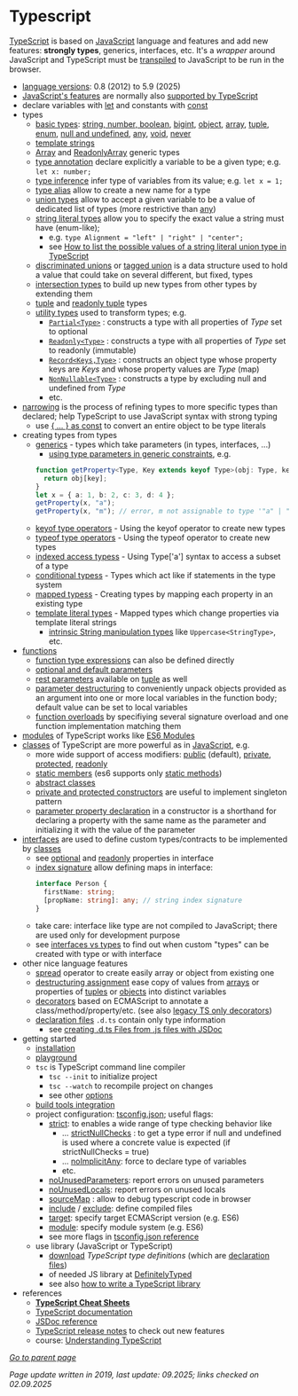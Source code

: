 # Typescript

[TypeScript](https://www.typescriptlang.org/) is based on [JavaScript](../archive/webstack/JavaScript.md) language and features and add 
new features: **strongly types**, generics, interfaces, etc. It's a *wrapper* around JavaScript and TypeScript must be 
[transpiled](https://en.wikipedia.org/wiki/Source-to-source_compiler) to JavaScript to be run in the browser.

* [language versions](https://en.wikipedia.org/wiki/TypeScript#Release_history): 0.8 (2012) to 5.9 (2025)
* [JavaScript's features](../archive/JavaScript.md) are normally also [supported by TypeScript](https://compat-table.github.io/compat-table/)
* declare variables with [let](https://www.typescriptlang.org/docs/handbook/variable-declarations.html#let-declarations) 
  and constants with [const](https://www.typescriptlang.org/docs/handbook/variable-declarations.html#const-declarations)
* types
  * [basic types](https://www.typescriptlang.org/docs/handbook/2/everyday-types.html): 
    [string, number, boolean](https://www.typescriptlang.org/docs/handbook/2/everyday-types.html#the-primitives-string-number-and-boolean),
    [bigint](https://www.typescriptlang.org/docs/handbook/2/everyday-types.html#bigint),
    [object](https://www.typescriptlang.org/docs/handbook/2/everyday-types.html#object-types),
    [array](https://www.typescriptlang.org/docs/handbook/2/everyday-types.html#arrays),
    [tuple](https://www.typescriptlang.org/docs/handbook/2/objects.html#tuple-types), 
    [enum](https://www.typescriptlang.org/docs/handbook/enums.html), 
    [null and undefined](https://www.typescriptlang.org/docs/handbook/2/everyday-types.html#null-and-undefined),
    [any](https://www.typescriptlang.org/docs/handbook/2/everyday-types.html#any), 
    [void](https://www.typescriptlang.org/docs/handbook/2/functions.html#void), 
    [never](https://www.typescriptlang.org/docs/handbook/2/functions.html#never)
  * [template strings](https://www.typescriptlang.org/docs/handbook/release-notes/typescript-1-4.html#template-strings)
  * [Array](https://www.typescriptlang.org/docs/handbook/2/objects.html#the-array-type) and [ReadonlyArray](https://www.typescriptlang.org/docs/handbook/2/objects.html#the-readonlyarray-type) generic types  
  * [type annotation](https://www.typescriptlang.org/docs/handbook/typescript-tooling-in-5-minutes.html#type-annotations) 
    declare explicitly a variable to be a given type; e.g. `let x: number;`
  * [type inference](https://www.typescriptlang.org/docs/handbook/type-inference.html) 
    infer type of variables from its value; e.g. `let x = 1;` 
  * [type alias](https://www.typescriptlang.org/docs/handbook/2/everyday-types.html#type-aliases) 
    allow to create a new name for a type 
  * [union types](https://www.typescriptlang.org/docs/handbook/2/everyday-types.html#union-types) 
    allow to accept a given variable to be a value of dedicated list of types (more restrictive than 
    [any](https://www.typescriptlang.org/docs/handbook/2/everyday-types.html#any))
  * [string literal types](https://www.typescriptlang.org/docs/handbook/2/everyday-types.html#literal-types)
    allow you to specify the exact value a string must have (enum-like); 
    * e.g. `type Alignment = "left" | "right" | "center";`
    * see [How to list the possible values of a string literal union type in TypeScript](https://danielbarta.com/literal-iteration-typescript/)
  * [discriminated unions](https://www.typescriptlang.org/docs/handbook/typescript-in-5-minutes-func.html#discriminated-unions) or [tagged union](https://en.wikipedia.org/wiki/Tagged_union)
    is a data structure used to hold a value that could take on several different, but fixed, types
  * [intersection types](https://www.typescriptlang.org/docs/handbook/2/objects.html#intersection-types) to build up new types from other types by extending them
  * [tuple](https://www.typescriptlang.org/docs/handbook/2/objects.html#tuple-types) and [readonly
 tuple](https://www.typescriptlang.org/docs/handbook/2/objects.html#readonly-tuple-types) types
  * [utility types](https://www.typescriptlang.org/docs/handbook/utility-types.html) used to transform types; e.g.
    * [`Partial<Type>`](https://www.typescriptlang.org/docs/handbook/utility-types.html#partialtype)
      : constructs a type with all properties of *Type* set to optional
    * [`Readonly<Type>`](https://www.typescriptlang.org/docs/handbook/utility-types.html#readonlytype)
      : constructs a type with all properties of *Type* set to readonly (immutable)
    * [`Record<Keys,Type>`](https://www.typescriptlang.org/docs/handbook/utility-types.html#recordkeys-type)
      : constructs an object type whose property keys are *Keys* and whose property values are *Type* (map)
    * [`NonNullable<Type>`](https://www.typescriptlang.org/docs/handbook/utility-types.html#nonnullabletype)
      : constructs a type by excluding null and undefined from *Type*
    * etc.
* [narrowing](https://www.typescriptlang.org/docs/handbook/2/narrowing.html) is the process of refining types to more specific types than declared; help TypeScript to use JavaScript syntax with strong typing
  * use [{ ... } as const](https://www.typescriptlang.org/docs/handbook/2/everyday-types.html#literal-inference) to convert an entire object to be type literals
* creating types from types
  * [generics](https://www.typescriptlang.org/docs/handbook/2/generics.html) - types which take parameters (in types, interfaces, ...)
    * [using type parameters in generic constraints](https://www.typescriptlang.org/docs/handbook/2/generics.html#using-type-parameters-in-generic-constraints), e.g.
    ```typescript
    function getProperty<Type, Key extends keyof Type>(obj: Type, key: Key) {
      return obj[key];
    }
    let x = { a: 1, b: 2, c: 3, d: 4 };
    getProperty(x, "a");
    getProperty(x, "m"); // error, m not assignable to type '"a" | "b" | "c" | "d"'
      ```
  * [keyof type operators](https://www.typescriptlang.org/docs/handbook/2/keyof-types.html) - Using the keyof operator to create new types
  * [typeof type operators](https://www.typescriptlang.org/docs/handbook/2/typeof-types.html) - Using the typeof operator to create new types
  * [indexed access typess](https://www.typescriptlang.org/docs/handbook/2/indexed-access-types.html) - Using Type['a'] syntax to access a subset of a type
  * [conditional typess](https://www.typescriptlang.org/docs/handbook/2/conditional-types.html) - Types which act like if statements in the type system
  * [mapped typess](https://www.typescriptlang.org/docs/handbook/2/mapped-types.html) - Creating types by mapping each property in an existing type
  * [template literal types](https://www.typescriptlang.org/docs/handbook/2/template-literal-types.html) - Mapped types which change properties via template literal strings
    * [intrinsic String manipulation types](https://www.typescriptlang.org/docs/handbook/2/template-literal-types.html#intrinsic-string-manipulation-types) like `Uppercase<StringType>`, etc.
* [functions](https://www.typescriptlang.org/docs/handbook/2/functions.html)
  * [function type expressions](https://www.typescriptlang.org/docs/handbook/2/functions.html#function-type-expressions)
    can also be defined directly
  * [optional and default parameters](https://www.typescriptlang.org/docs/handbook/2/functions.html#optional-parameters)
  * [rest parameters](https://www.typescriptlang.org/docs/handbook/2/functions.html#rest-parameters)
    available on [tuple](https://www.typescriptlang.org/docs/handbook/release-notes/typescript-3-0.html#tuples-in-rest-parameters-and-spread-expressions)
    as well
  * [parameter destructuring](https://www.typescriptlang.org/docs/handbook/2/functions.html#parameter-destructuring) to conveniently unpack objects provided as an argument into one or more local variables in the function body; default value can be set to local variables
  * [function overloads](https://www.typescriptlang.org/docs/handbook/2/functions.html#function-overloads) by specifiying several signature overload and one function implementation matching them
* [modules](https://www.typescriptlang.org/docs/handbook/modules.html) 
  of TypeScript works like 
  [ES6 Modules](https://developer.mozilla.org/en-US/docs/Web/JavaScript/Guide/Modules)
* [classes](https://www.typescriptlang.org/docs/handbook/2/classes.html) of TypeScript are more powerful as in 
  [JavaScript](https://developer.mozilla.org/en-US/docs/Learn/JavaScript/Objects/Inheritance#ECMAScript_2015_Classes), e.g.
  * more wide support of access modifiers: [public](https://www.typescriptlang.org/docs/handbook/2/classes.html#public) (default), [private](https://www.typescriptlang.org/docs/handbook/2/classes.html#private), [protected](https://www.typescriptlang.org/docs/handbook/2/classes.html#protected), [readonly](https://www.typescriptlang.org/docs/handbook/2/classes.html#readonly)
  * [static members](https://www.typescriptlang.org/docs/handbook/2/classes.html#static-members) (es6 supports only [static methods](https://developer.mozilla.org/en-US/docs/Web/JavaScript/Reference/Classes/static))
  * [abstract classes](https://www.typescriptlang.org/docs/handbook/2/classes.html#abstract-classes-and-members)
  * [private and protected constructors](https://www.typescriptlang.org/docs/handbook/release-notes/typescript-2-0.html#private-and-protected-constructors) 
    are useful to implement singleton pattern
  * [parameter property declaration](https://www.typescriptlang.org/docs/handbook/2/classes.html#parameter-properties) 
    in a constructor is a shorthand for declaring a property with the same name as the parameter and initializing it 
    with the value of the parameter
* [interfaces](https://www.typescriptlang.org/docs/handbook/2/everyday-types.html#interfaces) are used to define custom types/contracts 
  to be implemented by [classes](https://www.typescriptlang.org/docs/handbook/2/classes.html)
  * see [optional](https://www.typescriptlang.org/docs/handbook/2/objects.html#optional-properties) and 
    [readonly](https://www.typescriptlang.org/docs/handbook/2/objects.html#readonly-properties) 
    properties in interface
  * [index signature](https://www.typescriptlang.org/docs/handbook/2/objects.html#index-signatures) allow defining maps in interface:
    ```typescript
    interface Person {
      firstName: string;
      [propName: string]: any; // string index signature
    }
    ```
  * take care: interface like type are not compiled to JavaScript; there are used only for development purpose
  * see [interfaces vs types](https://stackoverflow.com/questions/37233735/interfaces-vs-types) 
    to find out when custom "types" can be created with type or with interface
* other nice language features
  * [spread](https://www.typescriptlang.org/docs/handbook/variable-declarations.html#spread) 
    operator to create easily array or object from existing one
  * [destructuring assignment](https://www.typescriptlang.org/docs/handbook/variable-declarations.html#destructuring)
    ease copy of values from [arrays](https://www.typescriptlang.org/docs/handbook/variable-declarations.html#array-destructuring) 
    or properties of [tuples](https://www.typescriptlang.org/docs/handbook/variable-declarations.html#tuple-destructuring) or [objects](https://www.typescriptlang.org/docs/handbook/variable-declarations.html#object-destructuring) 
    into distinct variables
  * [decorators](https://devblogs.microsoft.com/typescript/announcing-typescript-5-0/#decorators) based on ECMAScript to annotate a class/method/property/etc.
    (see also [legacy TS only decorators](https://www.typescriptlang.org/docs/handbook/decorators.html)) 
  * [declaration files](https://www.typescriptlang.org/docs/handbook/2/type-declarations.html#dts-files)
    `.d.ts` contain only type information
    * see [creating .d.ts Files from .js files with JSDoc](https://www.typescriptlang.org/docs/handbook/declaration-files/dts-from-js.html) 
* getting started
  * [installation](https://www.typescriptlang.org/#installation)
  * [playground](https://www.typescriptlang.org/play)
  * ```tsc``` is TypeScript command line compiler
    * ```tsc --init``` to initialize project
    * ```tsc --watch``` to recompile project on changes
    * see other [options](https://www.typescriptlang.org/docs/handbook/compiler-options.html)
  * [build tools integration](https://www.typescriptlang.org/docs/handbook/integrating-with-build-tools.html#gulp) 
  * project configuration: [tsconfig.json](https://www.typescriptlang.org/docs/handbook/tsconfig-json.html); useful flags:
    * [strict](https://www.typescriptlang.org/tsconfig/#strict): to enables a wide range of type checking behavior like
      * ... [strictNullChecks](https://www.typescriptlang.org/tsconfig/#strictNullChecks) : to get a type error if null and undefined is used where a concrete value is expected (if strictNullChecks = true)
      * ... [noImplicitAny](https://www.typescriptlang.org/tsconfig#noImplicitAny): force to declare type of variables
      * etc.
    * [noUnusedParameters](https://www.typescriptlang.org/tsconfig#noUnusedParameters): report errors on unused parameters
    * [noUnusedLocals](https://www.typescriptlang.org/tsconfig#noUnusedLocals): report errors on unused locals
    * [sourceMap](https://www.typescriptlang.org/tsconfig#sourceMap) : allow to debug typescript code in browser
    * [include](https://www.typescriptlang.org/tsconfig#include) /
    [exclude](https://www.typescriptlang.org/tsconfig#exclude): define compiled files
    * [target](https://www.typescriptlang.org/tsconfig#target): specify target ECMAScript version (e.g. ES6)
    * [module](https://www.typescriptlang.org/tsconfig#module): specify module system (e.g. ES6)
    * see more flags in [tsconfig.json reference](https://www.typescriptlang.org/tsconfig)
  * use library (JavaScript or TypeScript)
    * [download](https://www.typescriptlang.org/docs/handbook/declaration-files/consumption.html#downloading) *TypeScript type definitions* (which are [declaration files](https://www.typescriptlang.org/docs/handbook/declaration-files/introduction.html)) 
    * of needed JS library at [DefinitelyTyped](https://github.com/DefinitelyTyped/DefinitelyTyped)
    * see also [how to write a TypeScript library](https://www.tsmean.com/articles/how-to-write-a-typescript-library/)
* references
  * **[TypeScript Cheat Sheets](https://www.typescriptlang.org/cheatsheets/)**
  * [TypeScript documentation](https://www.typescriptlang.org/docs/)
  * [JSDoc reference](https://www.typescriptlang.org/docs/handbook/jsdoc-supported-types.html)
  * [TypeScript release notes](https://www.typescriptlang.org/docs/handbook/release-notes/typescript-5-9.html) to check out new features
  * course: [Understanding TypeScript](https://www.udemy.com/course/understanding-typescript/)

[*Go to parent page*](../README.md)

*Page update written in 2019, last update: 09.2025; links checked on 02.09.2025*
